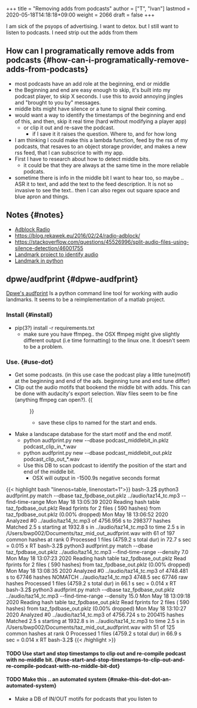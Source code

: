 +++
title = "Removing adds from podcasts"
author = ["T", "Ivan"]
lastmod = 2020-05-18T14:18:18+09:00
weight = 2066
draft = false
+++

I am sick of the psyops of advertising. I want to detox. but I still
want to listen to podcasts. I need strip out the adds from them


## How can I programatically remove adds from podcasts {#how-can-i-programatically-remove-adds-from-podcasts}

-   most podcasts have an add role at the beginning, end or middle
-   the Beginning and end are easy enough to skip, it's built into
    my podcast player, to skip X seconds. I use this to avoid
    annoying jingles and "brought to you by" messages.
-   middle bits might have silence or a tune to signal their coming.
-   would want a way to identify the timestamps of the beginning and
    end of this, and then, skip it real time (hard without modifying
    a player app)
    -   or clip it out and re-save the podcast.
        -   if I save it it raises the question. Where to, and for how
            long
-   I am thinking I could make this a lambda function, feed by the
    rss of my podcasts, that resaves to an object storage provider,
    and makes a new rss feed, that I can subscrice to with my app.
-   First I have to research about how to detect middle bits.
    -   it could be that they are always at the same time in the more
        reliable podcats.
-   sometime there is info in the middle bit I want to hear too, so
    maybe .. ASR it to text, and add the text to the feed
    description. It is not so invasive to see the text.. then I can
    also regex out square space and blue apron and things.


## Notes {#notes}

-   [Adblock Radio](https://www.adblockradio.com/blog/2018/11/15/designing-audio-ad-block-radio-podcast/)
-   <https://blog.rekawek.eu/2016/02/24/radio-adblock/>
-   <https://stackoverflow.com/questions/45526996/split-audio-files-using-silence-detection/46001755>
-   [Landmark project to identify audio](https://github.com/adblockradio/stream-audio-fingerprint)
-   [Landmark in python](https://github.com/worldveil/dejavu)


## dpwe/audfprint {#dpwe-audfprint}

[Dpwe's audfprint](https://github.com/dpwe/audfprint) Is a python command line tool for working with
audio landmarks. It seems to be a reimplementation of a matlab
project.


### Install {#install}

-   pip(3?) install -r requirements.txt
    -   make sure you have ffmpeg.. the OSX ffmpeg might give
        slightly different output (i.e time formatting) to the linux
        one. It doesn't seem to be a problem.


### Use. {#use-dot}

-   Get some podcasts. (in this use case the podcast play a little
    tune(motif) at the beginning and end of the ads. beginning tune and
    end tune differ)
-   Clip out the audio motifs that bookend the middle bit with
    adds. This can be done with audacity's export selection. Wav
    files seem to be fine (anything ffmpeg can open?).
    {{<figure src="/images/audacity_middle_bit_export.png">}}
    -   save these clips to named for the start and ends.
-   Make a landscape database for the start motif and the end
    motif.
    -   python audfprint.py new --dbase
        podcast\_middlebit\_in.pklz
        podcast\_clip\_in\_\*.wav
    -   python audfprint.py new --dbase
        podcast\_middlebit\_out.pklz
        podcast\_clip\_out\_\*.wav
    -   Use this DB to scan podcast to identify the position of the
        start and end of the middle bit.
        -   OSX will output in -1500.9s negative seconds format

{{< highlight bash "linenos=table, linenostart=1">}}
bash-3.2$ python3 audfprint.py match --dbase taz_fpdbase_out.pklz ../audio/taz14_tc.mp3 --find-time-range
Mon May 18 13:05:39 2020 Reading hash table taz_fpdbase_out.pklz
Read fprints for 2 files ( 590 hashes) from taz_fpdbase_out.pklz (0.00% dropped)
Mon May 18 13:06:52 2020 Analyzed #0 ../audio/taz14_tc.mp3 of 4756.956 s to 298377 hashes
Matched    2.5 s starting at 1932.8 s in ../audio/taz14_tc.mp3 to time    2.5 s in /Users/bwp002/Documents/taz_mid_out_audfprint.wav with    61 of   197 common hashes at rank  0
Processed 1 files (4759.2 s total dur) in 72.7 s sec = 0.015 x RT
bash-3.2$ python3 audfprint.py match --dbase taz_fpdbase_out.pklz ../audio/taz14_tc.mp3 --find-time-range --density 7.0
Mon May 18 13:07:23 2020 Reading hash table taz_fpdbase_out.pklz
Read fprints for 2 files ( 590 hashes) from taz_fpdbase_out.pklz (0.00% dropped)
Mon May 18 13:08:35 2020 Analyzed #0 ../audio/taz14_tc.mp3 of 4748.481 s to 67746 hashes
NOMATCH ../audio/taz14_tc.mp3 4748.5 sec 67746 raw hashes
Processed 1 files (4759.2 s total dur) in 66.1 s sec = 0.014 x RT
bash-3.2$ python3 audfprint.py match --dbase taz_fpdbase_out.pklz ../audio/taz14_tc.mp3 --find-time-range --density 15.0
Mon May 18 13:09:18 2020 Reading hash table taz_fpdbase_out.pklz
Read fprints for 2 files ( 590 hashes) from taz_fpdbase_out.pklz (0.00% dropped)
Mon May 18 13:10:27 2020 Analyzed #0 ../audio/taz14_tc.mp3 of 4756.724 s to 200415 hashes
Matched    2.5 s starting at 1932.8 s in ../audio/taz14_tc.mp3 to time    2.5 s in /Users/bwp002/Documents/taz_mid_out_audfprint.wav with    51 of   125 common hashes at rank  0
Processed 1 files (4759.2 s total dur) in 66.9 s sec = 0.014 x RT
bash-3.2$
{{< /highlight >}}


#### <span class="todo TODO_">TODO </span> Use start and stop timestamps to clip out and re-compile podcast with no-middle bit. {#use-start-and-stop-timestamps-to-clip-out-and-re-compile-podcast-with-no-middle-bit-dot}


#### <span class="todo TODO_">TODO </span> Make this .. an automated system {#make-this-dot-dot-an-automated-system}

-   Make a DB of IN/OUT motifs for podcasts that you listen to
